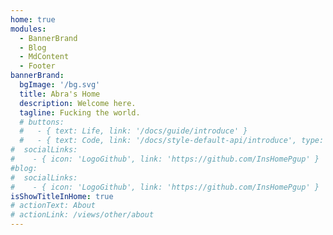 ```yaml
---
home: true
modules:
  - BannerBrand
  - Blog
  - MdContent
  - Footer
bannerBrand:
  bgImage: '/bg.svg'
  title: Abra's Home
  description: Welcome here.
  tagline: Fucking the world.
  # buttons:
  #   - { text: Life, link: '/docs/guide/introduce' }
  #   - { text: Code, link: '/docs/style-default-api/introduce', type: 'plain' }
#  socialLinks:
#    - { icon: 'LogoGithub', link: 'https://github.com/InsHomePgup' }
#blog:
#  socialLinks:
#    - { icon: 'LogoGithub', link: 'https://github.com/InsHomePgup' }
isShowTitleInHome: true
# actionText: About
# actionLink: /views/other/about
---
```

